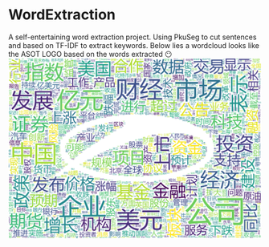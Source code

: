 # WordExtraction
A self-entertaining word extraction project. Using PkuSeg to cut sentences and based on TF-IDF to extract keywords.
Below lies a wordcloud looks like the ASOT LOGO based on the words extracted :no_mouth:
![A wordcloud with ASOT LOGO shape based on the words extracted](https://raw.githubusercontent.com/Slangevar/WordExtraction/master/Wordcloud.png)
